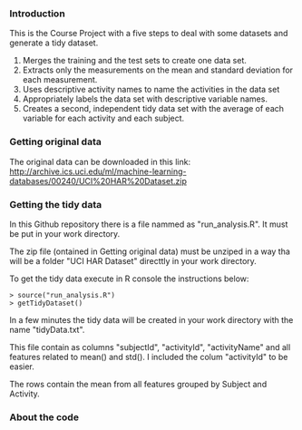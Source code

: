 ### Introduction

This is the Course Project with a five steps to deal with some datasets and generate a tidy dataset.

 1. Merges the training and the test sets to create one data set.
 2. Extracts only the measurements on the mean and standard deviation for each measurement. 
 3. Uses descriptive activity names to name the activities in the data set
 4. Appropriately labels the data set with descriptive variable names. 
 5. Creates a second, independent tidy data set with the average of each variable for each activity and each subject. 

### Getting original data

The original data can be downloaded in this link:
http://archive.ics.uci.edu/ml/machine-learning-databases/00240/UCI%20HAR%20Dataset.zip

### Getting the tidy data

In this Github repository there is a file nammed as "run_analysis.R". It must be put in your work directory.

The zip file (ontained in Getting original data) must be unziped in a way tha will be a folder "UCI HAR Dataset" directtly in your work directory.

To get the tidy data execute in R console the instructions below:

<!-- -->

    > source("run_analysis.R")
    > getTidyDataset()

In a few minutes the tidy data will be created in your work directory with the name "tidyData.txt".

This file contain as columns "subjectId",	"activityId", "activityName" and all features related to mean() and std().
I included the colum "activityId" to be easier.

The rows contain the mean from all features grouped by Subject and Activity.

### About the code
